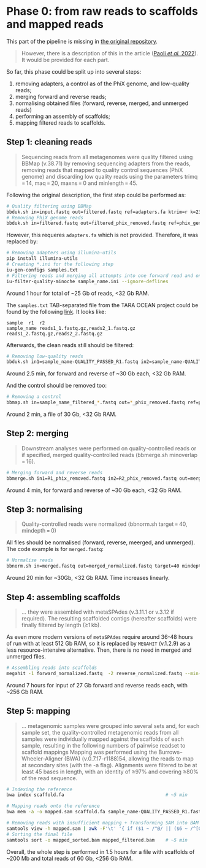 # Phase 0: from raw reads to scaffolds and mapped reads

This part of the pipeline is missing in [the original repository](https://github.com/SushiLab/magpipe). 
> However, there is a description of this in the article ([Paoli _et al._ 2022](https://www.nature.com/articles/s41586-022-04862-3#Sec7)). It would be provided for each part.

So far, this phase could be split up into several steps:
1. removing adapters, a control as of the PhiX genome, and low-quality reads;
2. merging forward and reverse reads;
3. normalising obtained files (forward, reverse, merged, and unmerged reads)
4. performing an assembly of scaffolds;
5. mapping filtered reads to scaffolds.


## Step 1: cleaning reads
> Sequencing reads from all metagenomes were quality filtered using BBMap (v.38.71) by removing sequencing adapters from the reads, 
> removing reads that mapped to quality control sequences (PhiX genome) and discarding low quality reads using the parameters trimq = 14, maq = 20, maxns = 0 and minlength = 45.

Following the original description, the first step could be performed as:
```bash
# Quality filtering using BBMap
bbduk.sh in=input.fastq out=filtered.fastq ref=adapters.fa ktrim=r k=23 mink=11 hdist=1 tpe tbo qtrim=rl trimq=14 maq=20 maxns=0 minlength=45
# Removing PhiX genome reads
bbduk.sh in=filtered.fastq out=filtered_phix_removed.fastq ref=phix_genome.fa k=31 hdist=1 stats=stats.txt
```

However, this requeres `adapters.fa` which is not provided. Therefore, it was replaced by:
```bash
# Removing adapters using illumina-utils
pip install illumina-utils
# Creating *.ini for the following step
iu-gen-configs samples.txt
# Filtering reads and merging all attempts into one forward read and one reverse read
iu-filter-quality-minoche sample_name.ini --ignore-deflines
```
Around 1 hour for total of ~25 Gb of reads, <32 Gb RAM.

The `samples.txt` TAB-separated file from the TARA OCEAN project could be found by the following [link](http://merenlab.org/data/tara-oceans-mags/files/samples.txt). It looks like:
```
sample	r1	r2
sample_name	reads1_1.fastq.gz,reads2_1.fastq.gz	reads1_2.fastq.gz,reads2_2.fastq.gz
```

Afterwards, the clean reads still should be filtered:
```bash
# Removing low-quality reads
bbduk.sh in1=sample_name-QUALITY_PASSED_R1.fastq in2=sample_name-QUALITY_PASSED_R2.fastq out1=sample_name_filtered_R1.fastq out2=sample_name_filtered_R2.fastq qtrim=rl trimq=14 maq=20 maxns=0 minlength=45
```
Around 2.5 min, for forward and reverse of ~30 Gb each, <32 Gb RAM.


And the control should be removed too:
```bash
# Removing a control
bbmap.sh in=sample_name_filtered_*.fastq out=*_phix_removed.fastq ref=phix.fa nodisk
```
Around 2 min, a file of 30 Gb, <32 Gb RAM.

## Step 2: merging
> Downstream analyses were performed on quality-controlled reads or if specified, merged quality-controlled reads (bbmerge.sh minoverlap = 16).
```bash
# Merging forward and reverse reads
bbmerge.sh in1=R1_phix_removed.fastq in2=R2_phix_removed.fastq out=merged.fastq outu=unmerged.fastq ihist=histogram.txt minoverlap=16
```
Around 4 min, for forward and reverse of ~30 Gb each, <32 Gb RAM.

## Step 3: normalising
> Quality-controlled reads were normalized (bbnorm.sh target = 40, mindepth = 0)

All files should be normalised (forward, reverse, meerged, and unmerged). The code example is for `merged.fastq`:
```bash
# Normalise reads
bbnorm.sh in=merged.fastq out=merged_normalized.fastq target=40 mindepth=0
```
Around 20 min for ~30Gb, <32 Gb RAM. Time increases linearly.

## Step 4: assembling scaffolds
> ... they were assembled with metaSPAdes (v.3.11.1 or v.3.12 if required). The resulting scaffolded contigs (hereafter scaffolds) were finally filtered by length (≥1 kb).

As even more modern versions of `metaSPAdes` require around 36-48 hours of run with at least 512 Gb RAM, so it is replaced by `MEGAHIT` (v.1.2.9) as a less resource-intensive alternative. Then, there is no need in merged and unmerged files.

```bash
# Assembling reads into scaffolds 
megahit -1 forward_normalized.fastq  -2 reverse_normalized.fastq --min-contig-len 1000 -o output_folder --num-cpu-threads 80
```
Around 7 hours for input of 27 Gb forward and reverse reads each, with ~256 Gb RAM.

## Step 5: mapping
> ... metagenomic samples were grouped into several sets and, for each sample set, the quality-controlled metagenomic reads from all samples were individually mapped against the scaffolds of each sample, resulting in the following numbers of pairwise readset to scaffold mappings
> Mapping was performed using the Burrows–Wheeler-Aligner (BWA) (v.0.7.17-r1188)54, allowing the reads to map at secondary sites (with the -a flag). 
> Alignments were filtered to be at least 45 bases in length, with an identity of ≥97% and covering ≥80% of the read sequence. 

```bash
# Indexing the reference
bwa index scaffold.fa                                     # ~5 min

# Mapping reads onto the reference
bwa mem -a -o mapped.sam scaffold.fa sample_name-QUALITY_PASSED_R1.fastq sample_name-QUALITY_PASSED_R2.fastq   # 1 hour with -t 10

# Removing reads with insufficient mapping + Transforming SAM into BAM
samtools view -h mapped.sam | awk -F'\t' '{ if ($1 ~ /^@/ || ($6 ~ /^[0-9]+M$/ && $5 >= 45 && (($4 + $5) / length($10)) >= 0.8)) print }' | samtools view -bS -F 4 - > mapped_filtered.bam                 # ~5 min
# Sorting the final file
samtools sort -o mapped_sorted.bam mapped_filtered.bam    # ~5 min
```

Overall, the whole step is performed in 1.5 hours for a file with scaffolds of ~200 Mb and total reads of 60 Gb, <256 Gb RAM.
